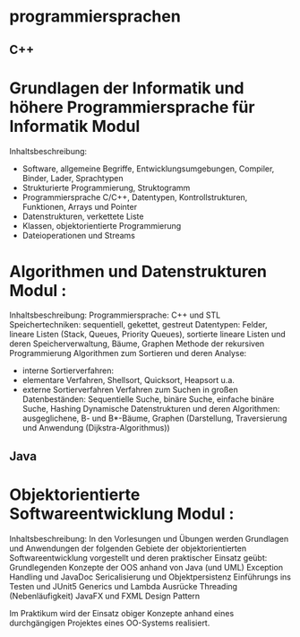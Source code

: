 # programmiersprachen

## C++
# Grundlagen der Informatik und höhere Programmiersprache für Informatik Modul 
Inhaltsbeschreibung:
+ Software, allgemeine Begriffe, Entwicklungsumgebungen, Compiler, Binder, Lader, Sprachtypen
+ Strukturierte Programmierung, Struktogramm
+ Programmiersprache C/C++, Datentypen, Kontrollstrukturen, Funktionen, Arrays und Pointer
+ Datenstrukturen, verkettete Liste
+ Klassen, objektorientierte Programmierung
+ Dateioperationen und Streams

# Algorithmen und Datenstrukturen Modul : 
Inhaltsbeschreibung:
Programmiersprache: C++ und STL
Speichertechniken: sequentiell, gekettet, gestreut
Datentypen: Felder, lineare Listen (Stack, Queues, Priority Queues), sortierte lineare Listen und deren Speicherverwaltung, Bäume, Graphen
Methode der rekursiven Programmierung
Algorithmen zum Sortieren und deren Analyse:
- interne Sortierverfahren:
- elementare Verfahren, Shellsort, Quicksort, Heapsort u.a.
- externe Sortierverfahren
Verfahren zum Suchen in großen Datenbeständen: Sequentielle Suche, binäre Suche, einfache binäre Suche, Hashing
Dynamische Datenstrukturen und deren Algorithmen: ausgeglichene, B- und B*-Bäume, Graphen (Darstellung, Traversierung und Anwendung (Dijkstra-Algorithmus))

## Java
# Objektorientierte Softwareentwicklung Modul : 
Inhaltsbeschreibung:
In den Vorlesungen und Übungen werden Grundlagen und Anwendungen der folgenden Gebiete der objektorientierten Softwareentwicklung vorgestellt und deren praktischer Einsatz geübt:
Grundlegenden Konzepte der OOS anhand von Java (und UML)
Exception Handling und JavaDoc
Sericalisierung und Objektpersistenz
Einführungs ins Testen und JUnit5
Generics und Lambda Ausrücke
Threading (Nebenläufigkeit)
JavaFX und FXML
Design Pattern

Im Praktikum wird der Einsatz obiger Konzepte anhand eines durchgängigen Projektes eines OO-Systems realisiert.

